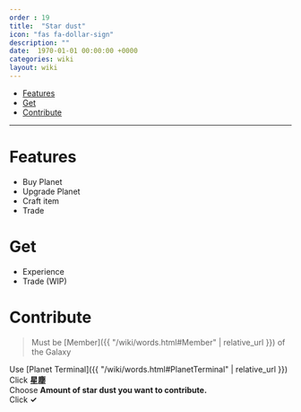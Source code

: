 ```yaml
---
order : 19
title:  "Star dust"
icon: "fas fa-dollar-sign"
description: ""
date:  1970-01-01 00:00:00 +0000
categories: wiki
layout: wiki
---
```


- [Features](#Features)
- [Get](#Get)
- [Contribute](#Contribute)
  
---

# Features

- Buy Planet
- Upgrade Planet
- Craft item
- Trade

# Get

- Experience
- Trade (WIP)

# Contribute

> Must be [Member]({{ "/wiki/words.html#Member" | relative_url }}) of the Galaxy

Use [Planet Terminal]({{ "/wiki/words.html#PlanetTerminal" | relative_url }})  
Click **星塵**  
Choose **Amount of star dust you want to contribute.**  
Click **✓**
